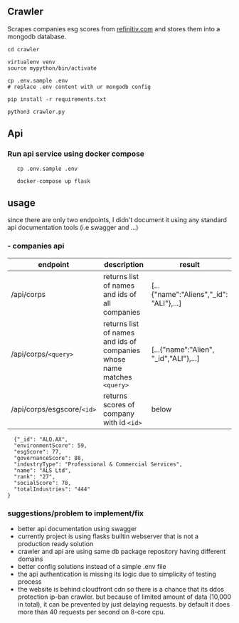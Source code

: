 ## Crawler

Scrapes companies esg scores from [refinitiv.com](https://www.refinitiv.com/en/sustainable-finance/esg-scores) and
stores them into a mongodb database.

```
cd crawler

virtualenv venv
source mypython/bin/activate

cp .env.sample .env
# replace .env content with ur mongodb config

pip install -r requirements.txt

python3 crawler.py
```

## Api

### Run api service using docker compose

```
   cp .env.sample .env
   
   docker-compose up flask
```

## usage

since there are only two endpoints, I didn't document it using any standard api documentation tools (i.e swagger and
...)

### - companies api

| endpoint | description | result |
|----|----|---|
| /api/corps | returns list of names and ids of all companies | [...{"name":"Aliens","_id": "ALI"},...]
| /api/corps/`<query>` | returns list of names and ids of companies whose name matches `<query>` | [...{"name":"Alien", "_id","ALI"},...]
|/api/corps/esgscore/`<id>`| returns scores of company with id `<id>` |  below |

```
  {"_id": "ALQ.AX", 
  "environmentScore": 59, 
  "esgScore": 77, 
  "governanceScore": 88, 
  "industryType": "Professional & Commercial Services", 
  "name": "ALS Ltd", 
  "rank": "27", 
  "socialScore": 78, 
  "totalIndustries": "444" 
} 
```


### suggestions/problem to implement/fix 

- better api documentation using swagger
- currently project is using flasks builtin webserver that is not a production ready solution
- crawler and api are using same db package repository having different domains
- better config solutions instead of a simple .env file
- the api authentication is missing its logic due to simplicity of testing process
- the website is behind cloudfront cdn so there is a chance that its ddos protection ip-ban crawler. but because of limited amount of data (10,000 in total), it can be prevented by just delaying requests. by default it does more than 40 requests per second on 8-core cpu. 
